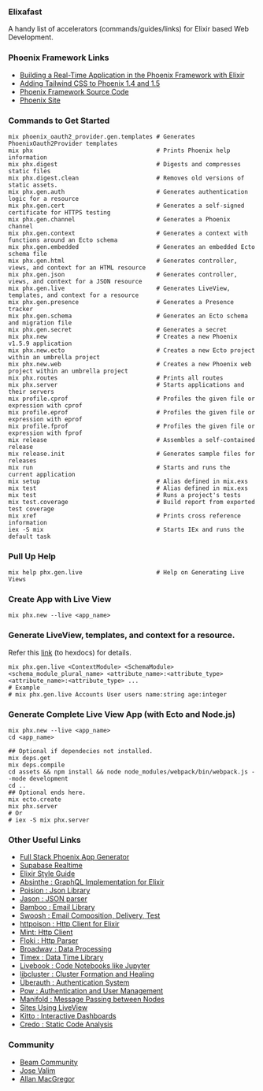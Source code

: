 ### Elixafast

A handy list of accelerators (commands/guides/links) for Elixir based Web Development.

### Phoenix Framework Links

- [Building a Real-Time Application in the Phoenix Framework with Elixir](https://earthly.dev/blog/real-time-phoenix-elixir/)
- [Adding Tailwind CSS to Phoenix 1.4 and 1.5](https://pragmaticstudio.com/tutorials/adding-tailwind-css-to-phoenix)
- [Phoenix Framework Source Code](https://github.com/phoenixframework/phoenix)
- [Phoenix Site](https://www.phoenixframework.org/)


### Commands to Get Started
```
mix phoenix_oauth2_provider.gen.templates # Generates PhoenixOauth2Provider templates
mix phx                                   # Prints Phoenix help information
mix phx.digest                            # Digests and compresses static files
mix phx.digest.clean                      # Removes old versions of static assets.
mix phx.gen.auth                          # Generates authentication logic for a resource
mix phx.gen.cert                          # Generates a self-signed certificate for HTTPS testing
mix phx.gen.channel                       # Generates a Phoenix channel
mix phx.gen.context                       # Generates a context with functions around an Ecto schema
mix phx.gen.embedded                      # Generates an embedded Ecto schema file
mix phx.gen.html                          # Generates controller, views, and context for an HTML resource
mix phx.gen.json                          # Generates controller, views, and context for a JSON resource
mix phx.gen.live                          # Generates LiveView, templates, and context for a resource
mix phx.gen.presence                      # Generates a Presence tracker
mix phx.gen.schema                        # Generates an Ecto schema and migration file
mix phx.gen.secret                        # Generates a secret
mix phx.new                               # Creates a new Phoenix v1.5.9 application
mix phx.new.ecto                          # Creates a new Ecto project within an umbrella project
mix phx.new.web                           # Creates a new Phoenix web project within an umbrella project
mix phx.routes                            # Prints all routes
mix phx.server                            # Starts applications and their servers
mix profile.cprof                         # Profiles the given file or expression with cprof
mix profile.eprof                         # Profiles the given file or expression with eprof
mix profile.fprof                         # Profiles the given file or expression with fprof
mix release                               # Assembles a self-contained release
mix release.init                          # Generates sample files for releases
mix run                                   # Starts and runs the current application
mix setup                                 # Alias defined in mix.exs
mix test                                  # Alias defined in mix.exs
mix test                                  # Runs a project's tests
mix test.coverage                         # Build report from exported test coverage
mix xref                                  # Prints cross reference information
iex -S mix                                # Starts IEx and runs the default task
```

### Pull Up Help

```
mix help phx.gen.live                     # Help on Generating Live Views
```

### Create App with Live View

```
mix phx.new --live <app_name>
```

### Generate LiveView, templates, and context for a resource.
Refer this [link](https://hexdocs.pm/phoenix/Mix.Tasks.Phx.Gen.Live.html) (to hexdocs) for details.
```
mix phx.gen.live <ContextModule> <SchemaModule> <schema_module_plural_name> <attribute_name>:<attribute_type> <attribute_name>:<attribute_type> ...
# Example
# mix phx.gen.live Accounts User users name:string age:integer
```


### Generate Complete Live View App (with Ecto and Node.js)
```
mix phx.new --live <app_name>
cd <app_name>

## Optional if dependecies not installed.
mix deps.get
mix deps.compile
cd assets && npm install && node node_modules/webpack/bin/webpack.js --mode development
cd ..
## Optional ends here.
mix ecto.create
mix phx.server
# Or 
# iex -S mix phx.server
```

### Other Useful Links

- [Full Stack Phoenix App Generator](https://fullstackphoenix.com/boilerplates/new)
- [Supabase Realtime](https://github.com/supabase/realtime)
- [Elixir Style Guide](https://github.com/christopheradams/elixir_style_guide)
- [Absinthe : GraphQL Implementation for Elixir](https://github.com/absinthe-graphql/absinthe)
- [Poision : Json Library](https://github.com/devinus/poison)
- [Jason : JSON parser](https://github.com/michalmuskala/jason)
- [Bamboo : Email Library](https://github.com/thoughtbot/bamboo)
- [Swoosh : Email Composition, Delivery, Test](https://github.com/swoosh/swoosh)
- [httpoison : Http Client for Elixir](https://github.com/edgurgel/httpoison)
- [Mint: Http Client](https://github.com/elixir-mint/mint)
- [Floki :  Http Parser](https://github.com/philss/floki)
- [Broadway : Data Processing](https://github.com/dashbitco/broadway)
- [Timex : Data Time Library](https://github.com/dashbitco/broadway)
- [Livebook : Code Notebooks like Jupyter](https://github.com/livebook-dev/livebook)
- [libcluster : Cluster Formation and Healing](https://github.com/bitwalker/libcluster)
- [Überauth : Authentication System](https://github.com/ueberauth/ueberauth)
- [Pow : Authentication and User Management](https://github.com/danschultzer/pow)
- [Manifold : Message Passing between Nodes](https://github.com/discord/manifold)
- [Sites Using LiveView](https://github.com/beam-community/awesome-phoenix-liveview)
- [Kitto : Interactive Dashboards](https://github.com/kittoframework/kitto)
- [Credo : Static Code Analysis](https://github.com/rrrene/credo)

### Community
- [Beam Community](https://github.com/beam-community)
- [Jose Valim](https://github.com/josevalim)
- [Allan MacGregor](https://github.com/amacgregor)
